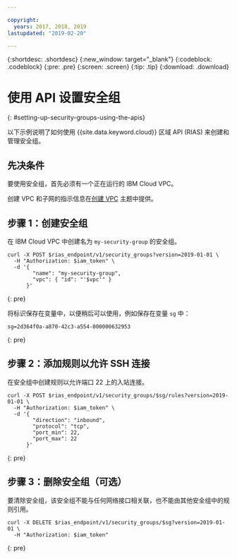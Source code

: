```yaml
---

copyright:
  years: 2017, 2018, 2019
lastupdated: "2019-02-20"

---
```


{:shortdesc: .shortdesc}
{:new_window: target="_blank"}
{:codeblock: .codeblock}
{:pre: .pre}
{:screen: .screen}
{:tip: .tip}
{:download: .download}

# 使用 API 设置安全组
{: #setting-up-security-groups-using-the-apis}

以下示例说明了如何使用 {{site.data.keyword.cloud}} 区域 API (RIAS) 来创建和管理安全组。

## 先决条件

要使用安全组，首先必须有一个正在运行的 IBM Cloud VPC。

创建 VPC 和子网的指示信息在[创建 VPC](/docs/infrastructure/vpc?topic=vpc-creating-a-vpc-using-the-rest-apis) 主题中提供。

## 步骤 1：创建安全组

在 IBM Cloud VPC 中创建名为 `my-security-group` 的安全组。

```
curl -X POST $rias_endpoint/v1/security_groups?version=2019-01-01 \
  -H "Authorization: $iam_token" \
  -d '{
        "name": "my-security-group",
        "vpc": { "id": "'$vpc'" }
      }'
```
{: pre}

将标识保存在变量中，以便稍后可以使用，例如保存在变量 `sg` 中：

```
sg=2d364f0a-a870-42c3-a554-000000632953
```
{: pre}

## 步骤 2：添加规则以允许 SSH 连接

在安全组中创建规则以允许端口 22 上的入站连接。

```
curl -X POST $rias_endpoint/v1/security_groups/$sg/rules?version=2019-01-01 \
  -H "Authorization: $iam_token" \
  -d '{
        "direction": "inbound",
        "protocol": "tcp",
        "port_min": 22,
        "port_max": 22
      }'
```
{: pre}

## 步骤 3：删除安全组（可选）

要清除安全组，该安全组不能与任何网络接口相关联，也不能由其他安全组中的规则引用。

```
curl -X DELETE $rias_endpoint/v1/security_groups/$sg?version=2019-01-01 \
  -H "Authorization: $iam_token"
```
{: pre}
